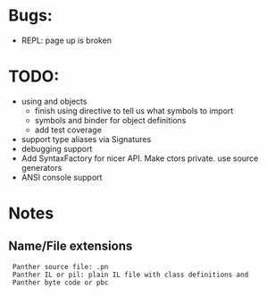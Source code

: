 # Bugs:
- REPL: page up is broken 

# TODO:
- using and objects
    - finish using directive to tell us what symbols to import
    - symbols and binder for object definitions
    - add test coverage
- support type aliases via Signatures
- debugging support
- Add SyntaxFactory for nicer API. Make ctors private. use source generators
- ANSI console support

# Notes

## Name/File extensions

     Panther source file: .pn
     Panther IL or pil: plain IL file with class definitions and
     Panther byte code or pbc
